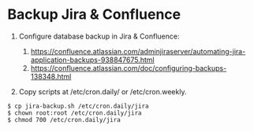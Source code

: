 # Backup Jira & Confluence

1. Configure database backup in Jira & Confluence:
    1.  https://confluence.atlassian.com/adminjiraserver/automating-jira-application-backups-938847675.html
    2. https://confluence.atlassian.com/doc/configuring-backups-138348.html

2. Copy scripts at /etc/cron.daily/ or /etc/cron.weekly. 
```
$ cp jira-backup.sh /etc/cron.daily/jira
$ chown root:root /etc/cron.daily/jira
$ chmod 700 /etc/cron.daily/jira
```